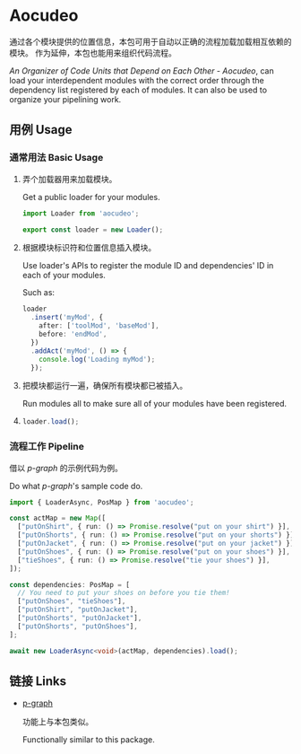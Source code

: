 # Aocudeo

通过各个模块提供的位置信息，本包可用于自动以正确的流程加载加载相互依赖的模块。
作为延伸，本包也能用来组织代码流程。

*An Organizer of Code Units that Depend on Each Other* - *Aocudeo*, can load your interdependent modules with the correct order through the dependency list registered by each of modules.
It can also be used to organize your pipelining work.

## 用例 Usage

### 通常用法 Basic Usage

1. 弄个加载器用来加载模块。

   Get a public loader for your modules.

   ```ts
   import Loader from 'aocudeo';

   export const loader = new Loader();
   ```

2. 根据模块标识符和位置信息插入模块。

   Use loader's APIs to register the module ID and dependencies' ID in each of your modules.

   Such as:

   ```ts
   loader
     .insert('myMod', {
       after: ['toolMod', 'baseMod'],
       before: 'endMod',
     })
     .addAct('myMod', () => {
       console.log('Loading myMod');
     });
   ```

3. 把模块都运行一遍，确保所有模块都已被插入。

   Run modules all to make sure all of your modules have been registered.

4. ```ts
   loader.load();
   ```

### 流程工作 Pipeline

借以 *p-graph* 的示例代码为例。

Do what *p-graph*'s sample code do.

```ts
import { LoaderAsync, PosMap } from 'aocudeo';

const actMap = new Map([
  ["putOnShirt", { run: () => Promise.resolve("put on your shirt") }],
  ["putOnShorts", { run: () => Promise.resolve("put on your shorts") }],
  ["putOnJacket", { run: () => Promise.resolve("put on your jacket") }],
  ["putOnShoes", { run: () => Promise.resolve("put on your shoes") }],
  ["tieShoes", { run: () => Promise.resolve("tie your shoes") }],
]);

const dependencies: PosMap = [
  // You need to put your shoes on before you tie them!
  ["putOnShoes", "tieShoes"],
  ["putOnShirt", "putOnJacket"],
  ["putOnShorts", "putOnJacket"],
  ["putOnShorts", "putOnShoes"],
];

await new LoaderAsync<void>(actMap, dependencies).load();
```

## 链接 Links

- [p-graph](https://github.com/microsoft/p-graph)
  
  功能上与本包类似。

  Functionally similar to this package.
